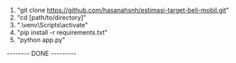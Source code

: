 1. "git clone https://github.com/hasanahsnh/estimasi-target-beli-mobil.git"
2. "cd [path/to/directory]"
3. ".\venv\Scripts\activate"
4. "pip install -r requirements.txt"
5. "python app.py"

-------- DONE ---------
